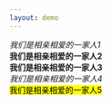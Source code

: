 ```yaml
---
layout: demo
---
```

<!DOCTYPE html>
<html lang="cmn-Hans">
<head>
    <title>em 、 strong 、 b 、 i 、 mark 的用法区别</title>
</head>
<body>
    <div><em>我们是相亲相爱的一家人1</em></div>
    <div><strong>我们是相亲相爱的一家人2</strong></div>
    <div><b>我们是相亲相爱的一家人3</b></div>
    <div><i>我们是相亲相爱的一家人4</i></div>
    <div><mark>我们是相亲相爱的一家人5</mark></div>
</body>
</html>